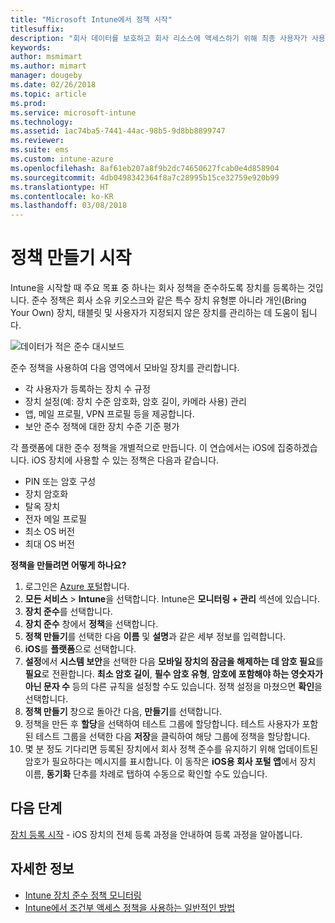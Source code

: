 ```yaml
---
title: "Microsoft Intune에서 정책 시작"
titlesuffix: 
description: "회사 데이터를 보호하고 회사 리소스에 액세스하기 위해 최종 사용자가 사용하는 장치를 관리하는 정책을 만듭니다."
keywords: 
author: msmimart
ms.author: mimart
manager: dougeby
ms.date: 02/26/2018
ms.topic: article
ms.prod: 
ms.service: microsoft-intune
ms.technology: 
ms.assetid: 1ac74ba5-7441-44ac-98b5-9d8bb8899747
ms.reviewer: 
ms.suite: ems
ms.custom: intune-azure
ms.openlocfilehash: 8af61eb207a8f9b2dc74650627fcab0e4d858904
ms.sourcegitcommit: 4db0498342364f8a7c28995b15ce32759e920b99
ms.translationtype: HT
ms.contentlocale: ko-KR
ms.lasthandoff: 03/08/2018
---
```

# <a name="get-started-with-creating-policies"></a>정책 만들기 시작

Intune을 시작할 때 주요 목표 중 하나는 회사 정책을 준수하도록 장치를 등록하는 것입니다. 준수 정책은 회사 소유 키오스크와 같은 특수 장치 유형뿐 아니라 개인(Bring Your Own) 장치, 태블릿 및 사용자가 지정되지 않은 장치를 관리하는 데 도움이 됩니다.

![데이터가 적은 준수 대시보드](/intune/media/generic-compliance-dashboard.png)

준수 정책을 사용하여 다음 영역에서 모바일 장치를 관리합니다.

* 각 사용자가 등록하는 장치 수 규정
* 장치 설정(예: 장치 수준 암호화, 암호 길이, 카메라 사용) 관리
* 앱, 메일 프로필, VPN 프로필 등을 제공합니다.
* 보안 준수 정책에 대한 장치 수준 기준 평가

각 플랫폼에 대한 준수 정책을 개별적으로 만듭니다. 이 연습에서는 iOS에 집중하겠습니다. iOS 장치에 사용할 수 있는 정책은 다음과 같습니다.

* PIN 또는 암호 구성
* 장치 암호화
* 탈옥 장치
* 전자 메일 프로필
* 최소 OS 버전
* 최대 OS 버전

__정책을 만들려면 어떻게 하나요?__

1. 로그인은 [Azure 포털](https://portal.azure.com)합니다.
2. **모든 서비스** > **Intune**을 선택합니다. Intune은 **모니터링 + 관리** 섹션에 있습니다.
3. **장치 준수**를 선택합니다.
4. **장치 준수** 창에서 **정책**을 선택합니다.
5. **정책 만들기**를 선택한 다음 **이름** 및 **설명**과 같은 세부 정보를 입력합니다. 
6. **iOS**를 **플랫폼**으로 선택합니다.
6. **설정**에서 **시스템 보안**을 선택한 다음 **모바일 장치의 잠금을 해제하는 데 암호 필요**를 **필요**로 전환합니다. **최소 암호 길이**, **필수 암호 유형**, **암호에 포함해야 하는 영숫자가 아닌 문자 수** 등의 다른 규칙을 설정할 수도 있습니다. 정책 설정을 마쳤으면 **확인**을 선택합니다.
7. **정책 만들기** 창으로 돌아간 다음, **만들기**를 선택합니다.
8. 정책을 만든 후 **할당**을 선택하여 테스트 그룹에 할당합니다. 테스트 사용자가 포함된 테스트 그룹을 선택한 다음 **저장**을 클릭하여 해당 그룹에 정책을 할당합니다.
9. 몇 분 정도 기다리면 등록된 장치에서 회사 정책 준수를 유지하기 위해 업데이트된 암호가 필요하다는 메시지를 표시합니다. 이 동작은 **iOS용 회사 포털 앱**에서 장치 이름, **동기화** 단추를 차례로 탭하여 수동으로 확인할 수도 있습니다.

## <a name="next-steps"></a>다음 단계

[장치 등록 시작](get-started-enroll.md) - iOS 장치의 전체 등록 과정을 안내하여 등록 과정을 알아봅니다.

## <a name="learn-more"></a>자세한 정보

* [Intune 장치 준수 정책 모니터링](compliance-policy-monitor.md)
* [Intune에서 조건부 액세스 정책을 사용하는 일반적인 방법](conditional-access-intune-common-ways-use.md)
